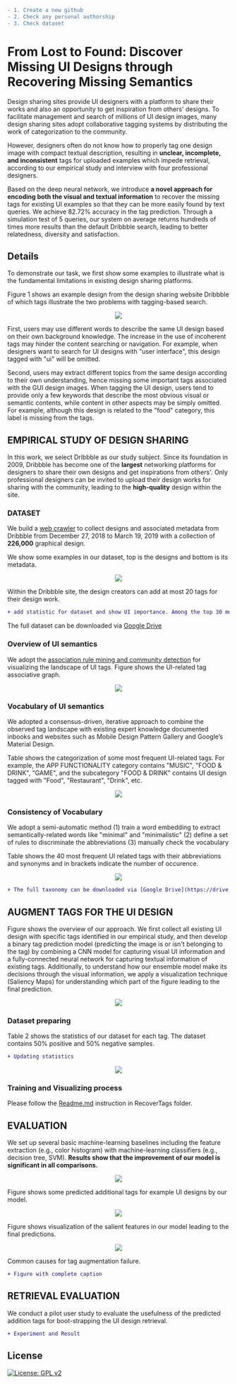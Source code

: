```diff
- 1. Create a new github
- 2. Check any personal authorship
- 3. Check dataset 
```
# From Lost to Found: Discover Missing UI Designs through Recovering Missing Semantics

Design sharing sites provide UI designers with a platform to share their works and also an opportunity to get inspiration from others' designs. To facilitate management and search of millions of UI design images, many design sharing sites adopt collaborative tagging systems by distributing the work of categorization to the community.

However, designers often do not know how to properly tag one design image with compact textual description, resulting in **unclear, incomplete, and inconsistent** tags for uploaded examples which impede retrieval, according to our empirical study and interview with four professional designers. 

Based on the deep neural network, we introduce **a novel approach for encoding both the visual and textual information** to recover the missing tags for existing UI examples so that they can be more easily found by text queries. We achieve 82.72\% accuracy in the tag prediction. Through a simulation test of 5 queries, our system on average returns hundreds of times more results than the default Dribbble search, leading to better relatedness, diversity and satisfaction.	

## Details
To demonstrate our task, we first show some examples to illustrate what is the fundamental limitations in existing design sharing platforms.

Figure 1 shows an example design from the design sharing website Dribbble of which tags illustrate the two problems with tagging-based search. 

<div style="color:#0000FF" align="center">
<img src="figures/figure1.png"/> 
</div>

First, users may use different words to describe the same UI design based on their own background knowledge. The increase in the use of incoherent tags may hinder the content searching or navigation.
For example, when designers want to search for UI designs with "user interface", this design tagged with "ui" will be omitted.


Second, users may extract different topics from the same design according to their own understanding, hence missing some important tags associated with the GUI design images. 
When tagging the UI design, users tend to provide only a few keywords that describe the most obvious visual or semantic contents, while content in other aspects may be simply omitted.
For example, although this design is related to the "food" category, this label is missing from the tags.

<!-- ![UI-related tags association graph](/figures/communitydetection.png) -->

## EMPIRICAL STUDY OF DESIGN SHARING
In this work, we select Dribbble as our study subject. Since its foundation in 2009, Dribbble has become one of the **largest** networking platforms for designers to share their own designs and get inspirations from others'.
Only professional designers can be invited to upload their design works for sharing with the community, leading to the **high-quality** design within the site.

### DATASET
We build a [web crawler](Crawl/README.md) to collect designs and associated metadata from Dribbble from December 27, 2018 to March 19, 2019 with a collection of **226,000** graphical design.

We show some examples in our dataset, top is the designs and bottom is its metadata.
<div style="color:#0000FF" align="center">
<img src="figures/figure2.png"/> 
</div>

Within the Dribbble site, the design creators can add at most 20 tags for their design work. 
```diff
+ add statistic for dataset and show UI importance. Among the top 30 most common tags, approximately 25% are UI related (e.g., “ui”, “ux”, “app”, “web”, “interface”, etc.), which indicates that user interface design is one of the most popular design areas on Dribbble.
```

The full dataset can be downloaded via [Google Drive](https://drive.google.com/open?id=1UpoAxyY66zlRlJ7z4ZfZUWu_FDpPRhRb)


### Overview of UI semantics

We adopt the [association rule mining and community detection](Semantics/README.md) for visualizing the landscape of UI tags. Figure shows the UI-related tag associative graph.
<div style="color:#0000FF" align="center">
<img src="figures/figure3.png"/> 
</div>

### Vocabulary of UI semantics
We adopted a consensus-driven, iterative approach to combine the observed tag landscape with existing expert knowledge documented inbooks and websites such as Mobile Design Pattern Gallery and Google’s Material Design.

Table shows the categorization of some most frequent UI-related tags. For example, the APP FUNCTIONALITY category contains "MUSIC", "FOOD & DRINK", "GAME", and the subcategory "FOOD & DRINK" contains UI design tagged with "Food", "Restaurant", "Drink", etc.
<div style="color:#0000FF" align="center">
<img src="figures/figure4.png"/> 
</div>

### Consistency of Vocabulary
We adopt a semi-automatic method (1) train a word embedding to extract semantically-related words like "minimal" and "minimalistic" (2) define a set of rules to discriminate the abbreviations (3) manually check the vocabulary

Table shows the 40 most frequent UI related tags with their abbreviations and synonyms and in brackets indicate the number of occurence.
<div style="color:#0000FF" align="center">
<img src="figures/figure5.png"/> 
</div>

```diff
+ The full taxonomy can be downloaded via [Google Drive](https://drive.google.com/open?id=1UpoAxyY66zlRlJ7z4ZfZUWu_FDpPRhRb)
```

## AUGMENT TAGS FOR THE UI DESIGN

Figure shows the overview of our approach.
We first collect all existing UI design with specific tags identified in our empirical study, and then develop a binary tag prediction model (predicting the image is or isn't belonging to the tag) by combining a CNN model for capturing visual UI information and a fully-connected neural network for capturing textual information of existing tags.
Additionally, to understand how our ensemble model make its decisions through the visual information, we apply a visualization technique (Saliency Maps) for understanding which part of the figure leading to the final prediction.
<div style="color:#0000FF" align="center">
<img src="figures/figure6.png"/> 
</div>

### Dataset preparing
Table 2 shows the statistics of our dataset for each tag. The dataset contains 50% positive and 50% negative samples.
```diff
+ Updating statistics
```
<div style="color:#0000FF" align="center">
<img src="figures/figure7.png"/> 
</div>

<!-- These natural-language tags convey the semantics of the UI design such as internal structural information (e.g., "dashboard", "list", "chart") and belonging-software information (e.g., "ecommerce", "food", "travel").
Table 2 shows the statistics of our dataset. In total, we collect 7,594 applications, 13,145 screenshots and 19,233 components. Besides, we split our dataset into train/val/test set, with the approximate ratio of 0.8/0.1/0.1. -->

### Training and Visualizing process
Please follow the [Readme.md](RecoverTags/README.md) instruction in RecoverTags folder.

## EVALUATION
We set up several basic machine-learning baselines including the feature extraction (e.g., color histogram) with machine-learning classifiers (e.g., decision tree, SVM). **Results show that the improvement of our model is significant in all comparisons.**
<div style="color:#0000FF" align="center">
<img src="figures/figure8.png"/> 
</div>

Figure shows some predicted additional tags for example UI designs by our model.
<div style="color:#0000FF" align="center">
<img src="figures/figure9.png"/> 
</div>

Figure shows visualization of the salient features in our model leading to the final predictions.
<div style="color:#0000FF" align="center">
<img src="figures/figure10.png"/> 
</div>

Common causes for tag augmentation failure. 
```diff
+ Figure with complete caption
```

## RETRIEVAL EVALUATION
We conduct a pilot user study to evaluate the usefulness of the predicted addition tags for boot-strapping the UI design retrieval.
```diff
+ Experiment and Result
```

<!-- Generalization&Usefulness contains all data we used in this part and the results from model(M), developers(A1,A2,A3) and Evaluator. -->

## License
[![License: GPL v2](https://img.shields.io/badge/License-GPL%20v2-blue.svg)](https://www.gnu.org/licenses/old-licenses/gpl-2.0.en.html)